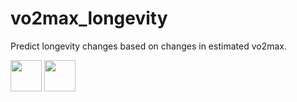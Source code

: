 # vo2max_longevity
Predict longevity changes based on changes in estimated vo2max.

<img src="https://github.com/harveybarnhard/vo2max_longevity/actions/workflows/vo2max_longevity.yml/badge.svg" height="50" />

<img src="https://img.shields.io/date/1682421122?color=007cc3&label=Last%20Updated&logo=garmin" height="50" />
